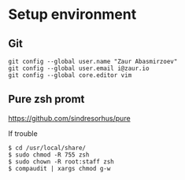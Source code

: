# Setup environment

## Git

```
git config --global user.name "Zaur Abasmirzoev"
git config --global user.email i@zaur.io
git config --global core.editor vim
```

## Pure zsh promt

https://github.com/sindresorhus/pure

If trouble
```
$ cd /usr/local/share/
$ sudo chmod -R 755 zsh
$ sudo chown -R root:staff zsh
$ compaudit | xargs chmod g-w
```